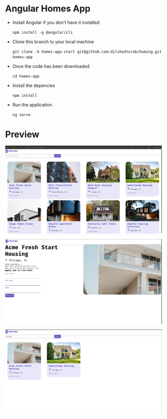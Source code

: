 # Angular Homes App

- Install Angular if you don't have it installed

  `npm install -g @angular/cli`

- Clone this branch to your local machine

  `git clone -b homes-app-start git@github.com:dilshodturab/homing.git homes-app`

- Once the code has been downloaded

  `cd homes-app`

- Install the depencies

  `npm install`

- Run the application

  `ng serve`

# Preview

![Diagram](./src/assets/CopyQ.IlbKPx.png)

![Diagram](./src/assets/CopyQ.jDGdTE.png)

![Diagram](./src/assets/CopyQ.MVojNm.png)
